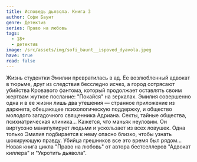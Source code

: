 ```yaml
---
title: Исповедь дьявола. Книга 3
author: Софи Баунт
genre: Детектив
series: Право на любовь
tags:
  - 18+
  - детектив
image: /src/assets/img/sofi_baunt__ispoved_dyavola.jpeg
have: true
read: false
---
```

Жизнь студентки Эмилии превратилась в ад. Ее возлюбленный адвокат в тюрьме, друг из следствия бесследно исчез, а город сотрясают убийства Кровавого фантома, который продолжает оставлять своим жертвам жуткое послание: "Покайся" на зеркалах.
Эмилия совершенно одна и в ее жизни лишь два утешения — странное приложение из даркнета, обещающее психологическую поддержку, и общество молодого загадочного священника Адриана.
Секты, тайные общества, психиатрическая клиника… Кажется, что маньяк неуловим. Он виртуозно манипулирует людьми и ускользает из всех ловушек. Одна только Эмилия подбирается к нему опасно близко, чтобы узнать шокирующую правду. Убийца грешников все это время был рядом...
Новая книга цикла "Право на любовь" от автора бестселлеров "Адвокат киллера" и "Укротить дьявола".
